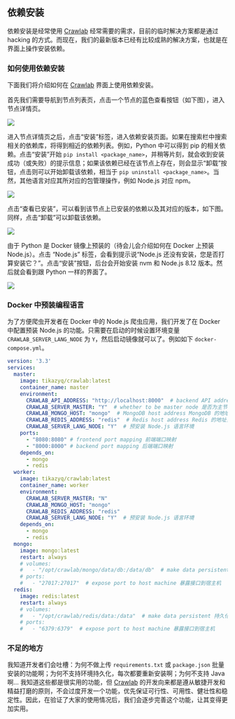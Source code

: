 ## 依赖安装

依赖安装是经常使用 [Crawlab](https://github.com/crawlab-team/crawlab) 经常需要的需求，目前的临时解决方案都是通过 hacking 的方式。而现在，我们的最新版本已经有比较成熟的解决方案，也就是在界面上操作安装依赖。

### 如何使用依赖安装

下面我们将介绍如何在 [Crawlab](https://github.com/crawlab-team/crawlab) 界面上使用依赖安装。

首先我们需要导航到节点列表页，点击一个节点的蓝色查看按钮（如下图），进入节点详情页。

![](http://static-docs.crawlab.cn/node-list.png)

进入节点详情页之后，点击“安装”标签，进入依赖安装页面。如果在搜索栏中搜索相关的依赖库，将得到相近的依赖列表。例如，Python 中可以得到 pip 的相关依赖。点击“安装”开始 `pip install <package_name>`，并稍等片刻，就会收到安装成功（或失败）的提示信息；如果该依赖已经在该节点上存在，则会显示“卸载”按钮，点击则可以开始卸载该依赖，相当于 `pip uninstall <package_name>`。当然，其他语言对应其所对应的包管理操作，例如 Node.js 对应 npm。

![](http://static-docs.crawlab.cn/node-detail-installation.png)

点击“查看已安装”，可以看到该节点上已安装的依赖以及其对应的版本，如下图。同样，点击“卸载”可以卸载该依赖。

![](http://static-docs.crawlab.cn/node-detail-installation-existing.png)

由于 Python 是 Docker 镜像上预装的（待会儿会介绍如何在 Docker 上预装 Node.js）。点击 “Node.js” 标签，会看到提示说“Node.js 还没有安装，您是否打算安装它？”。点击“安装”按钮，后台会开始安装 nvm 和 Node.js 8.12 版本。然后就会看到跟 Python 一样的界面了。

![](http://static-docs.crawlab.cn/node-detail-installation-lang.png)

### Docker 中预装编程语言

为了方便爬虫开发者在 Docker 中的 Node.js 爬虫应用，我们开发了在 Docker 中配置预装 Node.js 的功能。只需要在启动的时候设置环境变量 `CRAWLAB_SERVER_LANG_NODE` 为 `Y`，然后启动镜像就可以了。例如如下 `docker-compose.yml`。

```yaml
version: '3.3'
services:
  master: 
    image: tikazyq/crawlab:latest
    container_name: master
    environment:
      CRAWLAB_API_ADDRESS: "http://localhost:8000"  # backend API address 后端 API 地址，设置为 http://<宿主机IP>:<端口>，端口为映射出来的端口
      CRAWLAB_SERVER_MASTER: "Y"  # whether to be master node 是否为主节点，主节点为 Y，工作节点为 N
      CRAWLAB_MONGO_HOST: "mongo"  # MongoDB host address MongoDB 的地址，在 docker compose 网络中，直接引用服务名称
      CRAWLAB_REDIS_ADDRESS: "redis"  # Redis host address Redis 的地址，在 docker compose 网络中，直接引用服务名称
      CRAWLAB_SERVER_LANG_NODE: "Y"  # 预安装 Node.js 语言环境
    ports:    
      - "8080:8080" # frontend port mapping 前端端口映射
      - "8000:8000" # backend port mapping 后端端口映射 
    depends_on:
      - mongo
      - redis
  worker:
    image: tikazyq/crawlab:latest
    container_name: worker
    environment:
      CRAWLAB_SERVER_MASTER: "N"
      CRAWLAB_MONGO_HOST: "mongo"
      CRAWLAB_REDIS_ADDRESS: "redis"
      CRAWLAB_SERVER_LANG_NODE: "Y"  # 预安装 Node.js 语言环境
    depends_on:
      - mongo
      - redis
  mongo:
    image: mongo:latest
    restart: always
    # volumes:
    #   - "/opt/crawlab/mongo/data/db:/data/db"  # make data persistent 持久化
    # ports:
    #   - "27017:27017"  # expose port to host machine 暴露接口到宿主机
  redis:
    image: redis:latest
    restart: always
    # volumes:
    #   - "/opt/crawlab/redis/data:/data"  # make data persistent 持久化
    # ports:
    #   - "6379:6379"  # expose port to host machine 暴露接口到宿主机
```

### 不足的地方

我知道开发者们会吐槽：为何不做上传 `requirements.txt` 或 `package.json` 批量安装的功能啊；为何不支持环境持久化，每次都要重新安装啊；为何不支持 Java 啊... 我知道这些都是很实用的功能，但 [Crawlab](https://github.com/crawlab-team/crawlab) 的开发向来都是遵从敏捷开发和精益打磨的原则，不会过度开发一个功能，优先保证可行性、可用性、健壮性和稳定性。因此，在验证了大家的使用情况后，我们会逐步完善这个功能，让其变得更加实用。

